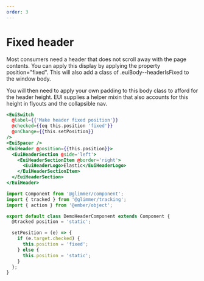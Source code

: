 ```yaml
---
order: 3
---
```


# Fixed header

<EuiText>
  <p>
  Most consumers need a header that does not scroll away with the page contents. You can apply this display by applying the property <EuiCode @language="jsx">position="fixed"</EuiCode>. This will also add a class of <EuiCode>.euiBody--headerIsFixed</EuiCode> to the window body.
  </p>
  <p>
  You will then need to apply your own padding to this body class to afford for the header height. EUI supplies a helper mixin that also accounts for this height in flyouts and the collapsible nav.
  </p>
</EuiText>

```hbs template
<EuiSwitch
  @label={{'Make header fixed position'}}
  @checked={{eq this.position 'fixed'}}
  @onChange={{this.setPosition}}
/>
<EuiSpacer />
<EuiHeader @position={{this.position}}>
  <EuiHeaderSection @side='left'>
    <EuiHeaderSectionItem @border='right'>
      <EuiHeaderLogo>Elastic</EuiHeaderLogo>
    </EuiHeaderSectionItem>
  </EuiHeaderSection>
</EuiHeader>
```

```js component
import Component from '@glimmer/component';
import { tracked } from '@glimmer/tracking';
import { action } from '@ember/object';

export default class DemoHeaderComponent extends Component {
  @tracked position = 'static';

  setPosition = (e) => {
    if (e.target.checked) {
      this.position = 'fixed';
    } else {
      this.position = 'static';
    }
  };
}
```
